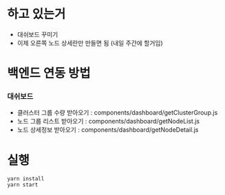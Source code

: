 # 하고 있는거

- 대쉬보드 꾸미기
- 이제 오른쪽 노드 상세란만 만들면 됨 (내일 주간에 할거임)

# 백엔드 연동 방법

### 대쉬보드

- 클러스터 그룹 수량 받아오기 : components/dashboard/getClusterGroup.js
- 노드 그룹 리스트 받아오기 : components/dashboard/getNodeList.js
- 노드 상세정보 받아오기 : components/dashboard/getNodeDetail.js


# 실행

```
yarn install
yarn start
```